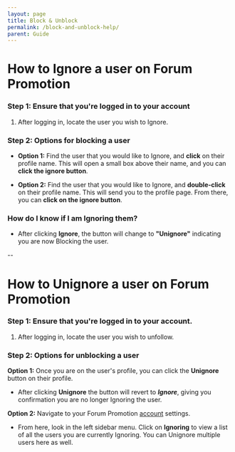 ```yaml
---
layout: page
title: Block & Unblock  
permalink: /block-and-unblock-help/
parent: Guide
---
```


# How to Ignore a user on Forum Promotion

### Step 1: Ensure that you're logged in to your account

1. After logging in, locate the user you wish to Ignore.

### Step 2: Options for blocking a user

- **Option 1:** Find the user that you would like to Ignore, and **click** on their profile name. This will open a small box above their name, and you can **click the ignore button**.

- **Option 2:** Find the user that you would like to Ignore, and **double-click** on their profile name. This will send you to the profile page. From there, you can **click on the ignore button**.

### How do I know if I am Ignoring them?

- After clicking **Ignore**, the button will change to **"Unignore"** indicating you are now Blocking the user.

--


# How to Unignore a user on Forum Promotion

### Step 1: Ensure that you're logged in to your account.

1. After logging in, locate the user you wish to unfollow.

### Step 2: Options for unblocking a user

**Option 1:** Once you are on the user's profile, you can click the **Unignore** button on their profile.
- After clicking **Unignore** the button will revert to ***Ignore***, giving you confirmation you are no longer Ignoring the user.

**Option 2:** Navigate to your Forum Promotion [account](https://forumpromotion.net/account/) settings.
- From here, look in the left sidebar menu. Click on **Ignoring** to view a list of all the users you are currently Ignoring. You can Unignore multiple users here as well.

